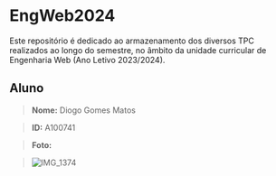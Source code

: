 # EngWeb2024

Este repositório é dedicado ao armazenamento dos diversos TPC realizados ao longo do semestre, no âmbito da unidade curricular de Engenharia Web (Ano Letivo 2023/2024).

## Aluno

> **Nome:** Diogo Gomes Matos

> **ID:** A100741

> **Foto:**

> ![IMG_1374](https://github.com/diogogmatos/EngWeb2024/assets/80540164/a96b93bc-0b2f-4147-84bb-461760a27d79)
